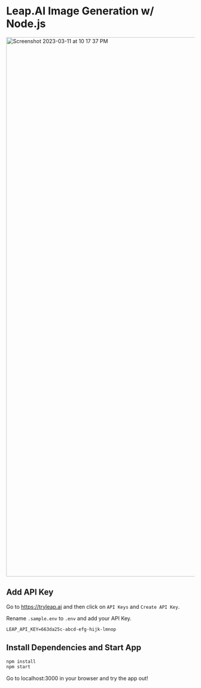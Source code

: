 # Leap.AI Image Generation w/ Node.js

<img width="1440" alt="Screenshot 2023-03-11 at 10 17 37 PM" src="https://user-images.githubusercontent.com/10428517/224527887-9485a201-baf8-43ef-8b0b-b376bd008227.png">

## Add API Key

Go to https://tryleap.ai and then click on `API Keys` and `Create API Key`.

Rename `.sample.env` to `.env` and add your API Key.

```
LEAP_API_KEY=663da25c-abcd-efg-hijk-lmnop
```

## Install Dependencies and Start App

```bash
npm install
npm start
```

Go to localhost:3000 in your browser and try the app out!

